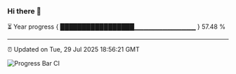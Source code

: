 ### Hi there 👋

⏳ Year progress { █████████████████▁▁▁▁▁▁▁▁▁▁▁▁▁ } 57.48 %

---

⏰ Updated on Tue, 29 Jul 2025 18:56:21 GMT

![Progress Bar CI](https://github.com/IshwaranRudhara/GIT-ACTION/workflows/Progress%20Bar%20CI/badge.svg)
